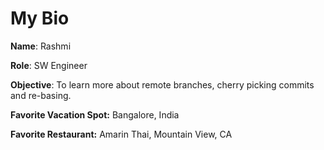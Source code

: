 # My Bio

**Name**: Rashmi

**Role**: SW Engineer

**Objective**: To learn more about remote branches, cherry picking commits and re-basing.

**Favorite Vacation Spot:** Bangalore, India

**Favorite Restaurant:** Amarin Thai, Mountain View, CA

